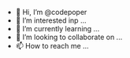 - 👋 Hi, I’m @codepoper
- 👀 I’m interested inp ...
- 🌱 I’m currently learning ...
- 💞️ I’m looking to collaborate on ...
- 📫 How to reach me ...

<!---
codepoper/codepoper is a ✨ special ✨ repository because its `README.md` (this file) appears on your GitHub profile.
You can click the Preview link to take a look at your changes.
--->
